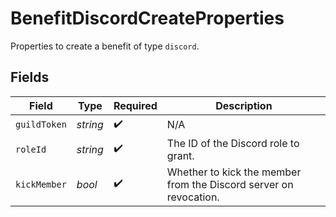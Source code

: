 # BenefitDiscordCreateProperties

Properties to create a benefit of type `discord`.


## Fields

| Field                                                             | Type                                                              | Required                                                          | Description                                                       |
| ----------------------------------------------------------------- | ----------------------------------------------------------------- | ----------------------------------------------------------------- | ----------------------------------------------------------------- |
| `guildToken`                                                      | *string*                                                          | :heavy_check_mark:                                                | N/A                                                               |
| `roleId`                                                          | *string*                                                          | :heavy_check_mark:                                                | The ID of the Discord role to grant.                              |
| `kickMember`                                                      | *bool*                                                            | :heavy_check_mark:                                                | Whether to kick the member from the Discord server on revocation. |